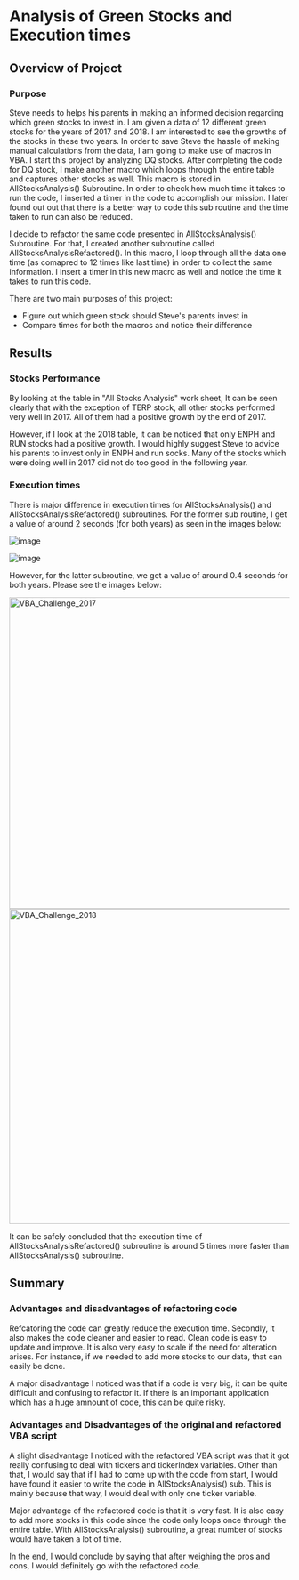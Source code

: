 # Analysis of Green Stocks and Execution times

## Overview of Project

### Purpose 

Steve needs to helps his parents in making an informed decision regarding which green stocks to invest in. I am given a data of 12 different green stocks for the years of 2017 and 2018. I am interested to see the growths of the stocks in these two years. In order to save Steve the hassle of making manual calculations from the data, I am going to make use of macros in VBA. I start this project by analyzing DQ stocks. After completing the code for DQ stock, I make another macro which loops through the entire table and captures other stocks as well. This macro is stored in AllStocksAnalysis() Subroutine. In order to check how much time it takes to run the code, I inserted a timer in the code to accomplish our mission. I later found out out that there is a better way to code this sub routine and the time taken to run can also be reduced. 

I decide to refactor the same code presented in AllStocksAnalysis() Subroutine. For that, I created another subroutine called AllStocksAnalysisRefactored(). In this macro, I loop through all the data one time (as comapred to 12 times like last time) in order to collect the same information. I insert a timer in this new macro as well and notice the time it takes to run this code. 

There are two main purposes of this project:

- Figure out which green stock should Steve's parents invest in
- Compare times for both the macros and notice their difference


## Results

### Stocks Performance

By looking at the table in "All Stocks Analysis" work sheet, It can be seen clearly that with the exception of TERP stock, all other stocks performed very well in 2017. All of them had a positive growth by the end of 2017.

However, if I look at the 2018 table, it can be noticed that only ENPH and RUN stocks had a positive growth. I would highly suggest Steve to advice his parents to invest only in ENPH and run socks. Many of the stocks which were doing well in 2017 did not do too good in the following year. 

### Execution times

There is major difference in execution times for AllStocksAnalysis() and AllStocksAnalysisRefactored() subroutines. For the former sub routine, I get a value of around 2 seconds (for both years) as seen in the images below:

![image](https://user-images.githubusercontent.com/95254809/149613055-d859f5b5-fc85-404d-85e4-9e9d214829d6.png)

![image](https://user-images.githubusercontent.com/95254809/149613094-5b3752ff-3b19-41a9-aaad-582d4b2769d2.png)

However, for the latter subroutine, we get a value of around 0.4 seconds for both years. Please see the images below:

<img width="561" alt="VBA_Challenge_2017" src="https://user-images.githubusercontent.com/95254809/149613139-d219e79a-2ef7-4b5a-8947-ca076d55b0b9.PNG">

<img width="566" alt="VBA_Challenge_2018" src="https://user-images.githubusercontent.com/95254809/149613140-83532585-5f12-42d7-b463-31a46cb95a91.PNG">

It can be safely concluded that the execution time of AllStocksAnalysisRefactored() subroutine is around 5 times more faster than AllStocksAnalysis() subroutine.

## Summary

### Advantages and disadvantages of refactoring code

Refcatoring the code can greatly reduce the execution time. Secondly, it also makes the code cleaner and easier to read. Clean code is easy to update and improve. It is also very easy to scale if the need for alteration arises. For instance, if we needed to add more stocks to our data, that can easily be done. 

A major disadvantage I noticed was that if a code is very big, it can be quite difficult and confusing to refactor it. If there is an important application which has a huge amnount of code, this can be quite risky.

### Advantages and Disadvantages of the original and refactored VBA script

A slight disadvantage I noticed with the refactored VBA script was that it got really confusing to deal with tickers and tickerIndex variables. Other than that, I would say that if I had to come up with the code from start, I would have found it easier to write the code in AllStocksAnalysis() sub. This is mainly because that way, I would deal with only one ticker variable. 

Major advantage of the refactored code is that it is very fast. It is also easy to add more stocks in this code since the code only loops once through the entire table. With AllStocksAnalysis() subroutine, a great number of stocks would have taken a lot of time. 

In the end, I would conclude by saying that after weighing the pros and cons, I would definitely go with the refactored code. 
